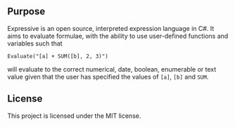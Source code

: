## Purpose

Expressive is an open source, interpreted expression language in C#. It aims to evaluate formulae, with the ability to use user-defined functions and variables such that

`Evaluate("[a] + SUM([b], 2, 3)")`

will evaluate to the correct numerical, date, boolean, enumerable or text value given that the user has specified the values of `[a]`, `[b]` and `SUM`.

## License

This project is licensed under the MIT license.